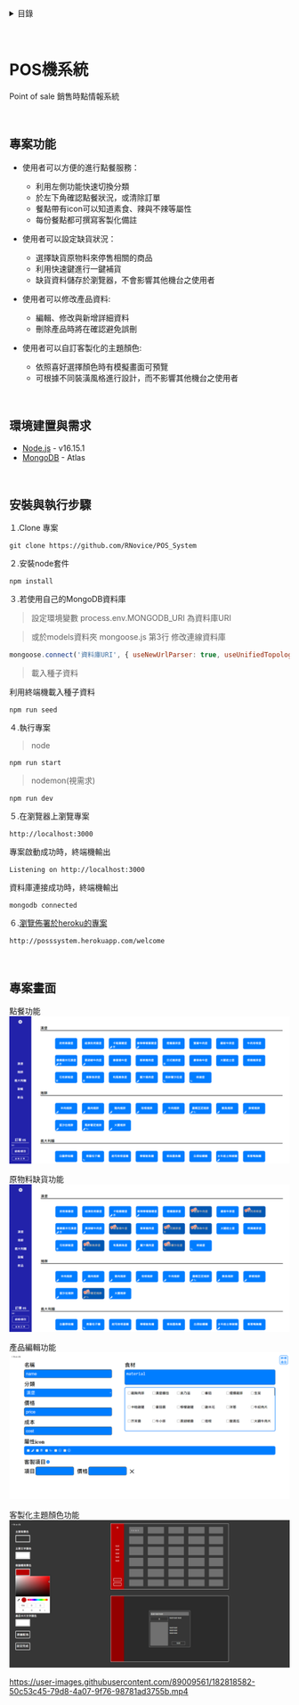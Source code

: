 <details>
  <summary>目錄</summary>
  <ol>
    <li><a href="#POS機系統">POS機系統</a></li>
    <li><a href="#專案功能">專案功能</a></li>
    <li><a href="#環境建置與需求">環境建置與需求</a></li>
    <li><a href="#安裝與執行步驟">安裝與執行步驟</a></li>
    <li><a href="#專案畫面">專案畫面</a></li>
  </ol>
</details>

&nbsp;
# **POS機系統**

Point of sale 銷售時點情報系統

&nbsp;
## **專案功能**

* 使用者可以方便的進行點餐服務：
    * 利用左側功能快速切換分類
    * 於左下角確認點餐狀況，或清除訂單
    * 餐點帶有icon可以知道素食、辣與不辣等屬性
    * 每份餐點都可撰寫客製化備註

* 使用者可以設定缺貨狀況：
    * 選擇缺貨原物料來停售相關的商品
    * 利用快速鍵進行一鍵補貨
    * 缺貨資料儲存於瀏覽器，不會影響其他機台之使用者

* 使用者可以修改產品資料:
    * 編輯、修改與新增詳細資料
    * 刪除產品時將在確認避免誤刪

* 使用者可以自訂客製化的主題顏色:
    * 依照喜好選擇顏色時有模擬畫面可預覽
    * 可根據不同裝潢風格進行設計，而不影響其他機台之使用者

&nbsp;
## **環境建置與需求**

* [Node.js](https://nodejs.org/en/) - v16.15.1
* [MongoDB](https://www.mongodb.com/zh-cn/cloud/atlas/efficiency) - Atlas

&nbsp;
## **安裝與執行步驟**


１.Clone 專案

```properties
git clone https://github.com/RNovice/POS_System
```

２.安裝node套件

```properties
npm install
```

３.若使用自己的MongoDB資料庫
> 設定環境變數 process.env.MONGODB_URI 為資料庫URI

> 或於models資料夾 mongoose.js 第3行 修改連線資料庫
```js
mongoose.connect('資料庫URI', { useNewUrlParser: true, useUnifiedTopology: true })
```
> 載入種子資料

利用終端機載入種子資料

```properties
npm run seed
```

４.執行專案
> node
```properties
npm run start
```

> nodemon(視需求)

```properties
npm run dev
```

５.在瀏覽器上瀏覽專案

```
http://localhost:3000
```

專案啟動成功時，終端機輸出
```
Listening on http://localhost:3000
```
資料庫連接成功時，終端機輸出
```
mongodb connected
```

６.[瀏覽佈署於heroku的專案](http://posssystem.herokuapp.com/welcome)
```
http://posssystem.herokuapp.com/welcome
```
&nbsp;
## **專案畫面**

點餐功能
![專案畫面](./public/img/readmeImg/order.png)

原物料缺貨功能
![專案畫面](./public/img/readmeImg/stockout.png)

產品編輯功能
![專案畫面](./public/img/readmeImg/edit.png)

客製化主題顏色功能
![專案畫面](./public/img/readmeImg/color.png)


https://user-images.githubusercontent.com/89009561/182818582-50c53c45-79d8-4a07-9f76-98781ad3755b.mp4

